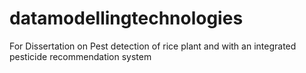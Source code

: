 # datamodellingtechnologies
For Dissertation on Pest detection of rice plant and with an integrated pesticide recommendation system
